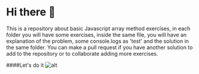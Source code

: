 # Hi there 👋
This is a repository about basic Javascript array method exercises, in each folder you will have some exercises, inside the same file, you will have an explanation of the problem, some console.logs as 'test' and the solution in the same folder. You can make a pull request if you have another solution to add to the repository or to collaborate adding more exercises.

####Let's do it
![alt](https://media.giphy.com/media/RrVzUOXldFe8M/giphy.gif)
